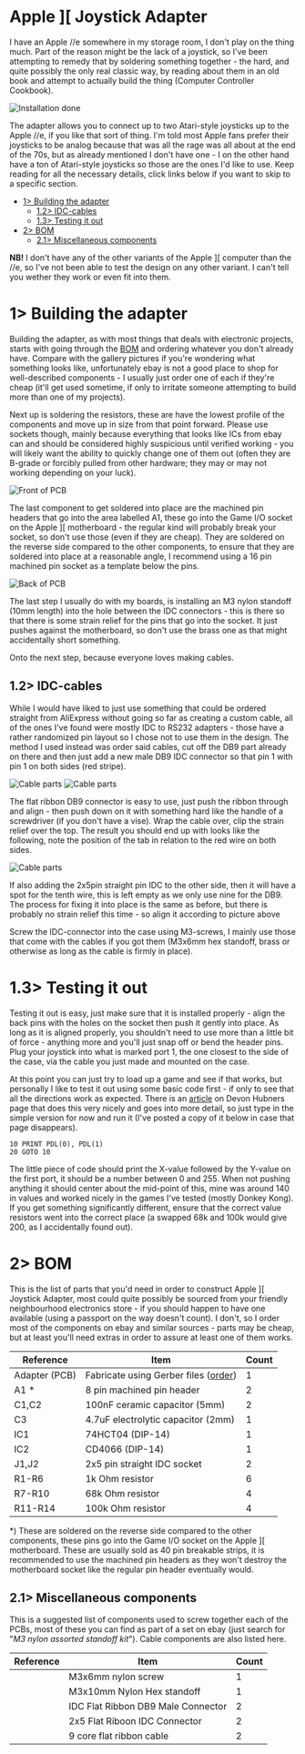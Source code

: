 # Apple ][ Joystick Adapter
I have an Apple //e somewhere in my storage room, I don't play on the thing much. Part of the reason might be the lack of a joystick, so I've been attempting to remedy that by soldering something together - the hard, and quite possibly the only real classic way, by reading about them in an old book and attempt to actually build the thing (Computer Controller Cookbook).

![Installation done](https://github.com/tebl/Apple2-Joystick-Adapter/raw/main/gallery/2021-01-31%2020.42.28.jpg)

The adapter allows you to connect up to two Atari-style joysticks up to the Apple //e, if you like that sort of thing. I'm told most Apple fans prefer their joysticks to be analog because that was all the rage was all about at the end of the 70s, but as already mentioned I don't have one - I on the other hand have a ton of Atari-style joysticks so those are the ones I'd like to use. Keep reading for all the necessary details, click links below if you want to skip to a specific section.

- [1> Building the adapter](#1-building-the-adapter)
  - [1.2> IDC-cables](#12-idc-cables)
  - [1.3> Testing it out](#13-testing-it-out)
- [2> BOM](#2-bom)
  - [2.1> Miscellaneous components](#21-miscellaneous-components)

**NB!** I don't have any of the other variants of the Apple ][ computer than the //e, so I've not been able to test the design on any other variant. I can't tell you wether they work or even fit into them.

# 1> Building the adapter
Building the adapter, as with most things that deals with electronic projects, starts with going through the [BOM](#2-bom) and ordering whatever you don't already have. Compare with the gallery pictures if you're wondering what something looks like, unfortunately ebay is not a good place to shop for well-described components - I usually just order one of each if they're cheap (it'll get used sometime, if only to irritate someone attempting to build more than one of my projects).

Next up is soldering the resistors, these are have the lowest profile of the components and move up in size from that point forward. Please use sockets though, mainly because everything that looks like ICs from ebay can and should be considered highly suspicious until verified working - you will likely want the ability to quickly change one of them out (often they are B-grade or forcibly pulled from other hardware; they may or may not working depending on your luck).

![Front of PCB](https://github.com/tebl/Apple2-Joystick-Adapter/raw/main/gallery/2021-01-21%2022.52.42.jpg)

The last component to get soldered into place are the machined pin headers that go into the area labelled A1, these go into the Game I/O socket on the Apple ][ motherboard - the regular kind will probably break your socket, so don't use those (even if they are cheap). They are soldered on the reverse side compared to the other components, to ensure that they are soldered into place at a reasonable angle, I recommend using a 16 pin machined pin socket as a template below the pins.

![Back of PCB](https://github.com/tebl/Apple2-Joystick-Adapter/raw/main/gallery/2021-01-21%2022.52.50.jpg)

The last step I usually do with my boards, is installing an M3 nylon standoff (10mm length) into the hole between the IDC connectors - this is there so that there is some strain relief for the pins that go into the socket. It just pushes against the motherboard, so don't use the brass one as that might accidentally short something.

Onto the next step, because everyone loves making cables.

## 1.2> IDC-cables
While I would have liked to just use something that could be ordered straight from AliExpress without going so far as creating a custom cable, all of the ones I've found were mostly IDC to RS232 adapters - those have a rather randomized pin layout so I chose not to use them in the design. The method I used instead was order said cables, cut off the DB9 part already on there and then just add a new male DB9 IDC connector so that pin 1 with pin 1 on both sides (red stripe).

![Cable parts](https://github.com/tebl/Apple2-Joystick-Adapter/raw/main/gallery/cable_001.jpg)
![Cable parts](https://github.com/tebl/Apple2-Joystick-Adapter/raw/main/gallery/cable_002.jpg)

The flat ribbon DB9 connector is easy to use, just push the ribbon through and align - then push down on it with something hard like the handle of a screwdriver (if you don't have a vise). Wrap the cable over, clip the strain relief over the top. The result you should end up with looks like the following, note the position of the tab in relation to the red wire on both sides.

![Cable parts](https://github.com/tebl/Apple2-Joystick-Adapter/raw/main/gallery/cable_003.jpg)

If also adding the 2x5pin straight pin IDC to the other side, then it will have a spot for the tenth wire, this is left empty as we only use nine for the DB9. The process for fixing it into place is the same as before, but there is probably no strain relief this time - so align it according to picture above

Screw the IDC-connector into the case using M3-screws, I mainly use those that come with the cables if you got them (M3x6mm hex standoff, brass or otherwise as long as the cable is firmly in place).

# 1.3> Testing it out
Testing it out is easy, just make sure that it is installed properly - align the back pins with the holes on the socket then push it gently into place. As long as it is aligned properly, you shouldn't need to use more than a little bit of force - anything more and you'll just snap off or bend the header pins. Plug your joystick into what is marked port 1, the one closest to the side of the case, via the cable you just made and mounted on the case.

At this point you can just try to load up a game and see if that works, but personally I like to test it out using some basic code first - if only to see that all the directions work as expected. There is an [article](https://devonhubner.org/check_if_the_appleii_joystick_is_working_using_applesoft_basic/) on Devon Hubners page that does this very nicely and goes into more detail, so just type in the simple version for now and run it (I've posted a copy of it below in case that page disappears).
```
10 PRINT PDL(0), PDL(1)
20 GOTO 10
```
The little piece of code should print the X-value followed by the Y-value on the first port, it should be a number between 0 and 255. When not pushing anything it should center about the mid-point of this, mine was around 140 in values and worked nicely in the games I've tested (mostly Donkey Kong). If you get something significantly different, ensure that the correct value resistors went into the correct place (a swapped 68k and 100k would give 200, as I accidentally found out).


# 2> BOM
This is the list of parts that you'd need in order to construct Apple ][ Joystick Adapter, most could quite possibly be sourced from your friendly neighbourhood electronics store - if you should happen to have one available (using a passport on the way doesn't count). I don't, so I order most of the components on ebay and similar sources - parts may be cheap, but at least you'll need extras in order to assure at least one of them works.

| Reference            | Item                                              | Count |
| -------------------- | ------------------------------------------------- | ----- |
| Adapter (PCB)        | Fabricate using Gerber files ([order](https://www.pcbway.com/project/shareproject/Apple___e_Joystick_Adapter.html))          |     1 |
| A1 *                 | 8 pin machined pin header                         |     2 |    
| C1,C2                | 100nF ceramic capacitor (5mm)                     |     2 |
| C3                   | 4.7uF electrolytic capacitor (2mm)                |     1 |
| IC1                  | 74HCT04 (DIP-14)                                  |     1 |
| IC2                  | CD4066 (DIP-14)                                   |     1 |
| J1,J2                | 2x5 pin straight IDC socket                       |     2 |
| R1-R6                | 1k Ohm resistor                                   |     6 |
| R7-R10               | 68k Ohm resistor                                  |     4 |
| R11-R14              | 100k Ohm resistor                                 |     4 |

*) These are soldered on the reverse side compared to the other components, these pins go into the Game I/O socket on the Apple ][ motherboard. These are usually sold as 40 pin breakable strips, it is recommended to use the machined pin headers as they won't destroy the motherboard socket like the regular pin header eventually would.

## 2.1> Miscellaneous components
This is a suggested list of components used to screw together each of the PCBs, most of these you can find as part of a set on ebay (just search for "*M3 nylon assorted standoff kit*"). Cable components are also listed here.

| Reference | Item                                      | Count |
| --------- | ----------------------------------------- | ----- |
|           | M3x6mm nylon screw                        |     1 |
|           | M3x10mm Nylon Hex standoff                |     1 |
|           | IDC Flat Ribbon DB9 Male Connector        |     2 |
|           | 2x5 Flat Riboon IDC Connector             |     2 |
|           | 9 core flat ribbon cable                  |     2 |